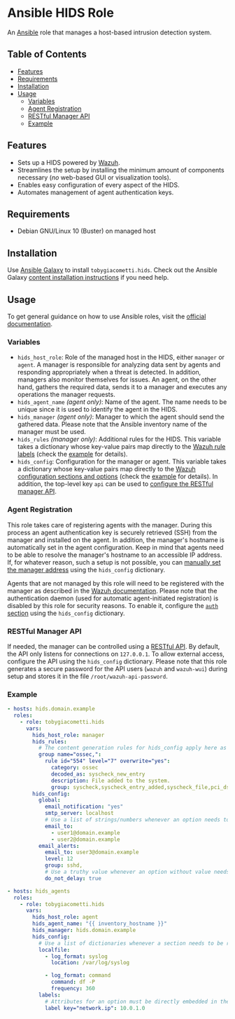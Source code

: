 # Ansible HIDS Role

An [Ansible][1] role that manages a host-based intrusion detection system.

## Table of Contents

- [Features](#features)
- [Requirements](#requirements)
- [Installation](#installation)
- [Usage](#usage)
    - [Variables](#variables)
    - [Agent Registration](#agent-registration)
    - [RESTful Manager API](#restful-manager-api)
    - [Example](#example)

## Features

- Sets up a HIDS powered by [Wazuh][2].
- Streamlines the setup by installing the minimum amount of components necessary (*no* web-based GUI or visualization tools).
- Enables easy configuration of every aspect of the HIDS.
- Automates management of agent authentication keys.

## Requirements

- Debian GNU/Linux 10 (Buster) on managed host

## Installation

Use [Ansible Galaxy][3] to install `tobygiacometti.hids`. Check out the Ansible Galaxy [content installation instructions][4] if you need help.

## Usage

To get general guidance on how to use Ansible roles, visit the [official documentation][5].

### Variables

- `hids_host_role`: Role of the managed host in the HIDS, either `manager` or `agent`. A manager is responsible for analyzing data sent by agents and responding appropriately when a threat is detected. In addition, managers also monitor themselves for issues. An agent, on the other hand, gathers the required data, sends it to a manager and executes any operations the manager requests.
- `hids_agent_name` *(agent only)*: Name of the agent. The name needs to be unique since it is used to identify the agent in the HIDS.
- `hids_manager` *(agent only)*: Manager to which the agent should send the gathered data. Please note that the Ansible inventory name of the manager must be used.
- `hids_rules` *(manager only)*: Additional rules for the HIDS. This variable takes a dictionary whose key-value pairs map directly to the [Wazuh rule labels][6] (check the [example][7] for details).
- `hids_config`: Configuration for the manager or agent. This variable takes a dictionary whose key-value pairs map directly to the [Wazuh configuration sections and options][8] (check the [example][7] for details). In addition, the top-level key `api` can be used to [configure the RESTful manager API][9].

### Agent Registration

This role takes care of registering agents with the manager. During this process an agent authentication key is securely retrieved (SSH) from the manager and installed on the agent. In addition, the manager's hostname is automatically set in the agent configuration. Keep in mind that agents need to be able to resolve the manager's hostname to an accessible IP address. If, for whatever reason, such a setup is not possible, you can [manually set the manager address][10] using the `hids_config` dictionary.

Agents that are not managed by this role will need to be registered with the manager as described in the [Wazuh documentation][11]. Please note that the authentication daemon (used for automatic agent-initiated registration) is disabled by this role for security reasons. To enable it, configure the [`auth` section][12] using the `hids_config` dictionary.

### RESTful Manager API

If needed, the manager can be controlled using a [RESTful API][13]. By default, the API only listens for connections on `127.0.0.1`. To allow external access, configure the API using the `hids_config` dictionary. Please note that this role generates a secure password for the API users (`wazuh` and `wazuh-wui`) during setup and stores it in the file `/root/wazuh-api-password`.

### Example

```yaml
- hosts: hids.domain.example
  roles:
    - role: tobygiacometti.hids
      vars:
        hids_host_role: manager
        hids_rules:
          # The content generation rules for hids_config apply here as well.
          group name="ossec,":
            rule id="554" level="7" overwrite="yes":
              category: ossec
              decoded_as: syscheck_new_entry
              description: File added to the system.
              group: syscheck,syscheck_entry_added,syscheck_file,pci_dss_11.5,gpg13_4.11,gdpr_II_5.1.f,hipaa_164.312.c.1,hipaa_164.312.c.2,nist_800_53_SI.7,tsc_PI1.4,tsc_PI1.5,tsc_CC6.1,tsc_CC6.8,tsc_CC7.2,tsc_CC7.3,
        hids_config:
          global:
            email_notification: "yes"
            smtp_server: localhost
            # Use a list of strings/numbers whenever an option needs to be repeated.
            email_to:
              - user1@domain.example
              - user2@domain.example
          email_alerts:
            email_to: user3@domain.example
            level: 12
            group: sshd,
            # Use a truthy value whenever an option without value needs to be set.
            do_not_delay: true

- hosts: hids_agents
  roles:
    - role: tobygiacometti.hids
      vars:
        hids_host_role: agent
        hids_agent_name: "{{ inventory_hostname }}"
        hids_manager: hids.domain.example
        hids_config:
          # Use a list of dictionaries whenever a section needs to be repeated.
          localfile:
            - log_format: syslog
              location: /var/log/syslog

            - log_format: command
              command: df -P
              frequency: 360
          labels:
            # Attributes for an option must be directly embedded in the dictionary key.
            label key="network.ip": 10.0.1.0
```

[1]: https://www.ansible.com
[2]: https://www.wazuh.com
[3]: https://galaxy.ansible.com
[4]: https://galaxy.ansible.com/docs/using/installing.html
[5]: https://docs.ansible.com/ansible/latest/user_guide/playbooks_reuse_roles.html
[6]: https://documentation.wazuh.com/current/user-manual/ruleset/ruleset-xml-syntax/rules.html
[7]: #example
[8]: https://documentation.wazuh.com/current/user-manual/reference/ossec-conf/index.html
[9]: https://documentation.wazuh.com/current/user-manual/api/configuration.html
[10]: https://documentation.wazuh.com/current/user-manual/reference/ossec-conf/client.html#address
[11]: https://documentation.wazuh.com/current/user-manual/registering/index.html
[12]: https://documentation.wazuh.com/current/user-manual/reference/ossec-conf/auth.html
[13]: https://documentation.wazuh.com/current/user-manual/api/index.html
